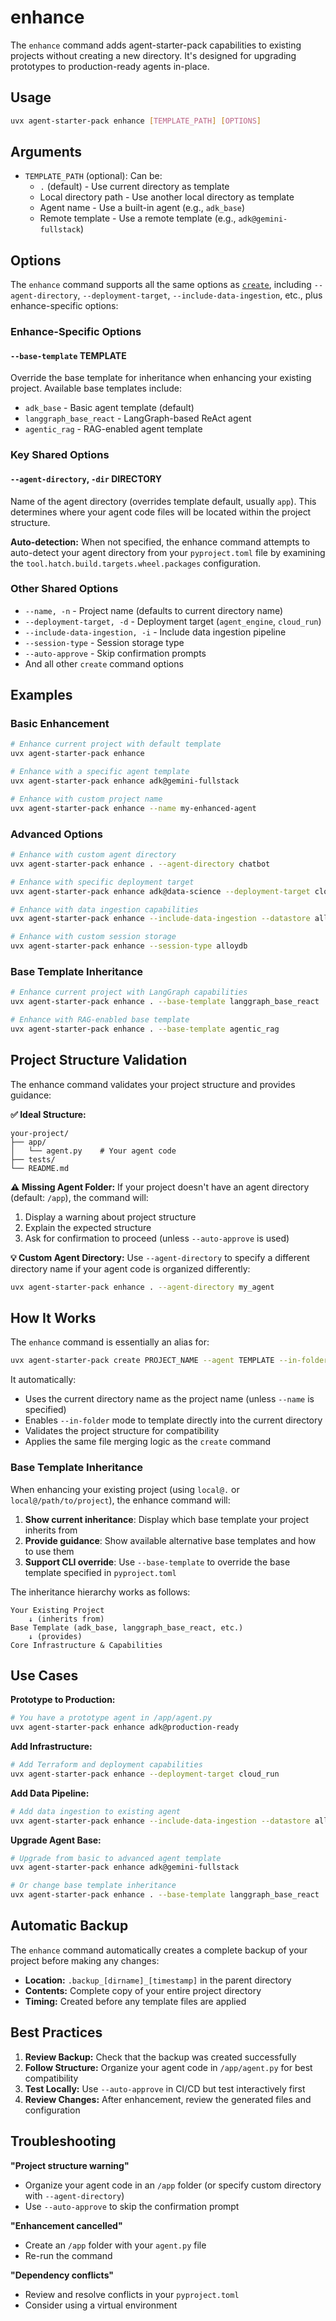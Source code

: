 # enhance

The `enhance` command adds agent-starter-pack capabilities to existing projects without creating a new directory. It's designed for upgrading prototypes to production-ready agents in-place.

## Usage

```bash
uvx agent-starter-pack enhance [TEMPLATE_PATH] [OPTIONS]
```

## Arguments

- `TEMPLATE_PATH` (optional): Can be:
  - `.` (default) - Use current directory as template
  - Local directory path - Use another local directory as template  
  - Agent name - Use a built-in agent (e.g., `adk_base`)
  - Remote template - Use a remote template (e.g., `adk@gemini-fullstack`)

## Options

The `enhance` command supports all the same options as [`create`](./create.md), including `--agent-directory`, `--deployment-target`, `--include-data-ingestion`, etc., plus enhance-specific options:

### Enhance-Specific Options

#### `--base-template` TEMPLATE
Override the base template for inheritance when enhancing your existing project. Available base templates include:
- `adk_base` - Basic agent template (default)
- `langgraph_base_react` - LangGraph-based ReAct agent
- `agentic_rag` - RAG-enabled agent template

### Key Shared Options

#### `--agent-directory`, `-dir` DIRECTORY
Name of the agent directory (overrides template default, usually `app`). This determines where your agent code files will be located within the project structure.

**Auto-detection:** When not specified, the enhance command attempts to auto-detect your agent directory from your `pyproject.toml` file by examining the `tool.hatch.build.targets.wheel.packages` configuration.

### Other Shared Options
- `--name, -n` - Project name (defaults to current directory name)
- `--deployment-target, -d` - Deployment target (`agent_engine`, `cloud_run`)
- `--include-data-ingestion, -i` - Include data ingestion pipeline
- `--session-type` - Session storage type
- `--auto-approve` - Skip confirmation prompts
- And all other `create` command options

## Examples

### Basic Enhancement

```bash
# Enhance current project with default template
uvx agent-starter-pack enhance

# Enhance with a specific agent template
uvx agent-starter-pack enhance adk@gemini-fullstack

# Enhance with custom project name
uvx agent-starter-pack enhance --name my-enhanced-agent
```

### Advanced Options

```bash
# Enhance with custom agent directory
uvx agent-starter-pack enhance . --agent-directory chatbot

# Enhance with specific deployment target
uvx agent-starter-pack enhance adk@data-science --deployment-target cloud_run

# Enhance with data ingestion capabilities
uvx agent-starter-pack enhance --include-data-ingestion --datastore alloydb

# Enhance with custom session storage
uvx agent-starter-pack enhance --session-type alloydb
```

### Base Template Inheritance

```bash
# Enhance current project with LangGraph capabilities
uvx agent-starter-pack enhance . --base-template langgraph_base_react

# Enhance with RAG-enabled base template
uvx agent-starter-pack enhance . --base-template agentic_rag
```

## Project Structure Validation

The enhance command validates your project structure and provides guidance:

**✅ Ideal Structure:**
```
your-project/
├── app/
│   └── agent.py    # Your agent code
├── tests/
└── README.md
```

**⚠️ Missing Agent Folder:**
If your project doesn't have an agent directory (default: `/app`), the command will:
1. Display a warning about project structure
2. Explain the expected structure
3. Ask for confirmation to proceed (unless `--auto-approve` is used)

**💡 Custom Agent Directory:**
Use `--agent-directory` to specify a different directory name if your agent code is organized differently:
```bash
uvx agent-starter-pack enhance . --agent-directory my_agent
```

## How It Works

The `enhance` command is essentially an alias for:
```bash
uvx agent-starter-pack create PROJECT_NAME --agent TEMPLATE --in-folder
```

It automatically:
- Uses the current directory name as the project name (unless `--name` is specified)
- Enables `--in-folder` mode to template directly into the current directory
- Validates the project structure for compatibility
- Applies the same file merging logic as the `create` command

### Base Template Inheritance

When enhancing your existing project (using `local@.` or `local@/path/to/project`), the enhance command will:

1. **Show current inheritance**: Display which base template your project inherits from
2. **Provide guidance**: Show available alternative base templates and how to use them
3. **Support CLI override**: Use `--base-template` to override the base template specified in `pyproject.toml`

The inheritance hierarchy works as follows:
```
Your Existing Project
    ↓ (inherits from)
Base Template (adk_base, langgraph_base_react, etc.)
    ↓ (provides)
Core Infrastructure & Capabilities
```

## Use Cases

**Prototype to Production:**
```bash
# You have a prototype agent in /app/agent.py
uvx agent-starter-pack enhance adk@production-ready
```

**Add Infrastructure:**
```bash
# Add Terraform and deployment capabilities
uvx agent-starter-pack enhance --deployment-target cloud_run
```

**Add Data Pipeline:**
```bash
# Add data ingestion to existing agent
uvx agent-starter-pack enhance --include-data-ingestion --datastore alloydb
```

**Upgrade Agent Base:**
```bash
# Upgrade from basic to advanced agent template
uvx agent-starter-pack enhance adk@gemini-fullstack

# Or change base template inheritance
uvx agent-starter-pack enhance . --base-template langgraph_base_react
```

## Automatic Backup

The `enhance` command automatically creates a complete backup of your project before making any changes:

- **Location:** `.backup_[dirname]_[timestamp]` in the parent directory
- **Contents:** Complete copy of your entire project directory
- **Timing:** Created before any template files are applied

## Best Practices

1. **Review Backup:** Check that the backup was created successfully
2. **Follow Structure:** Organize your agent code in `/app/agent.py` for best compatibility  
3. **Test Locally:** Use `--auto-approve` in CI/CD but test interactively first
4. **Review Changes:** After enhancement, review the generated files and configuration

## Troubleshooting

**"Project structure warning"**
- Organize your agent code in an `/app` folder (or specify custom directory with `--agent-directory`)
- Use `--auto-approve` to skip the confirmation prompt

**"Enhancement cancelled"**
- Create an `/app` folder with your `agent.py` file
- Re-run the command

**"Dependency conflicts"**
- Review and resolve conflicts in your `pyproject.toml`
- Consider using a virtual environment